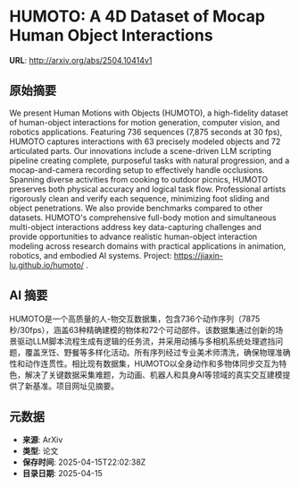 # HUMOTO: A 4D Dataset of Mocap Human Object Interactions

**URL**: http://arxiv.org/abs/2504.10414v1

## 原始摘要

We present Human Motions with Objects (HUMOTO), a high-fidelity dataset of
human-object interactions for motion generation, computer vision, and robotics
applications. Featuring 736 sequences (7,875 seconds at 30 fps), HUMOTO
captures interactions with 63 precisely modeled objects and 72 articulated
parts. Our innovations include a scene-driven LLM scripting pipeline creating
complete, purposeful tasks with natural progression, and a mocap-and-camera
recording setup to effectively handle occlusions. Spanning diverse activities
from cooking to outdoor picnics, HUMOTO preserves both physical accuracy and
logical task flow. Professional artists rigorously clean and verify each
sequence, minimizing foot sliding and object penetrations. We also provide
benchmarks compared to other datasets. HUMOTO's comprehensive full-body motion
and simultaneous multi-object interactions address key data-capturing
challenges and provide opportunities to advance realistic human-object
interaction modeling across research domains with practical applications in
animation, robotics, and embodied AI systems. Project:
https://jiaxin-lu.github.io/humoto/ .


## AI 摘要

HUMOTO是一个高质量的人-物交互数据集，包含736个动作序列（7875秒/30fps），涵盖63种精确建模的物体和72个可动部件。该数据集通过创新的场景驱动LLM脚本流程生成有逻辑的任务流，并采用动捕与多相机系统处理遮挡问题，覆盖烹饪、野餐等多样化活动。所有序列经过专业美术师清洗，确保物理准确性和动作连贯性。相比现有数据集，HUMOTO以全身动作和多物体同步交互为特色，解决了关键数据采集难题，为动画、机器人和具身AI等领域的真实交互建模提供了新基准。项目网址见摘要。

## 元数据

- **来源**: ArXiv
- **类型**: 论文
- **保存时间**: 2025-04-15T22:02:38Z
- **目录日期**: 2025-04-15
